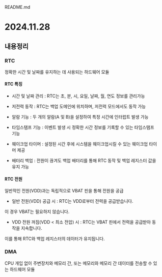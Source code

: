 README.md

# 2024.11.28

## 내용정리 

### RTC

정확한 시간 및 날짜를 유지하는 데 사용되는 하드웨어 모듈

#### RTC 특징 

- 시간 및 날짜 관리 : RTC는 초, 분, 시, 요일, 날짜, 월, 연도 정보를 관리가능

- 저전력 동작 : RTC는 백업 도메인에 위치하며, 저전력 모드에서도 동작 가능

- 알람 기능 : 두 개의 알람(A 및 B)을 설정하여 특정 시간에 인터럽트 발생 가능

- 타임스탬프 기능 : 이벤트 발생 시 정확한 시간 정보를 기록할 수 있는 타임스탬프 기능

- 웨이크업 타이머 : 설정된 시간 후에 시스템을 웨이크업시킬 수 있는 웨이크업 타이머 제공

- 배터리 백업 : 전원이 끊겨도 백업 배터리를 통해 RTC 동작 및 백업 레지스터 값을 유지 가능

#### RTC 전원

일반적인 전원(VDD)과는 독립적으로 VBAT 핀을 통해 전원을 공급

- 일반 전원(VDD) 공급 시 : RTC는 VDD로부터 전력을 공급받습니다.

이 경우 VBAT는 필요하지 않습니다.

- VDD 전원 꺼짐(VDD < 최소 전압) 시 : RTC는 VBAT 핀에서 전력을 공급받아 동작을 지속합니다.

이를 통해 RTC와 백업 레지스터의 데이터가 유지됩니다.


### DMA

CPU 개입 없이 주변장치와 메모리 간, 또는 메모리와 메모리 간 데이터를 전송할 수 있는 하드웨어 모듈
